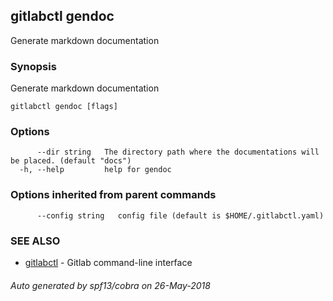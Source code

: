 ## gitlabctl gendoc

Generate markdown documentation

### Synopsis

Generate markdown documentation

```
gitlabctl gendoc [flags]
```

### Options

```
      --dir string   The directory path where the documentations will be placed. (default "docs")
  -h, --help         help for gendoc
```

### Options inherited from parent commands

```
      --config string   config file (default is $HOME/.gitlabctl.yaml)
```

### SEE ALSO

* [gitlabctl](gitlabctl.md)	 - Gitlab command-line interface

###### Auto generated by spf13/cobra on 26-May-2018
